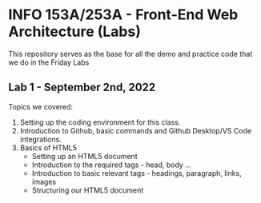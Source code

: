 # INFO 153A/253A - Front-End Web Architecture (Labs)

This repository serves as the base for all the demo and practice code that we do in the Friday Labs

## Lab 1 - September 2nd, 2022

Topics we covered:
1. Setting up the coding environment for this class.
2. Introduction to Github, basic commands and Github Desktop/VS Code integrations.
3. Basics of HTML5
    - Setting up an HTML5 document
    - Introduction to the required tags - head, body ...
    - Introduction to basic relevant tags - headings, paragraph, links, images
    - Structuring our HTML5 document